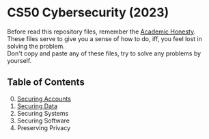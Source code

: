 # CS50 Cybersecurity (2023)

Before read this repository files, remember the [Academic Honesty](https://cs50.harvard.edu/x/honesty/).
<br/>
These files serve to give you a sense of how to do, iff, you feel lost in solving the problem.
<br/>
Don't copy and paste any of these files, try to solve any problems by yourself.

## Table of Contents
  0. [Securing Accounts](assignment0.md)
  1. [Securing Data](assignment1.md)
  2. Securing Systems
  3. Securing Software
  4. Preserving Privacy
